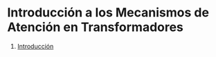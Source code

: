 # Introducción a los Mecanismos de Atención en Transformadores


1. [Introducción](https://victormijangosdelacruz.github.io/MecanismosAtencion/html/01RNNAtenttion.html)
